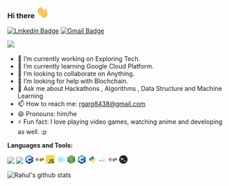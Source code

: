 ### Hi there <img src="./hi.gif" width="29px">

<!--
**rahulgarg28071998/rahulgarg28071998** is a ✨ _special_ ✨ repository because its `README.md` (this file) appears on your GitHub profile.

Here are some ideas to get you started:

- 🔭 I’m currently working on ...
- 🌱 I’m currently learning ...
- 👯 I’m looking to collaborate on ...
- 🤔 I’m looking for help with ...
- 💬 Ask me about ...
- 📫 How to reach me: ...
- 😄 Pronouns: ...
- ⚡ Fun fact: ...
-->
[![Linkedin Badge](https://img.shields.io/badge/-RahulGarg-blue?style=social&logo=Linkedin&logoColor=blue&link=https://www.linkedin.com/in/rahulgarg-code/)](https://www.linkedin.com/in/rahulgarg-code/)
[![Gmail Badge](https://img.shields.io/badge/-GMail-c14438?style=social&logo=Gmail&logoColor=red&link=mailto:rgarg8438@gmail.com)](mailto:rgarg8438@gmail.com)

![](https://visitor-badge.glitch.me/badge?page_id=rahulgarg28071998.rahulgarg28071998)

- 🔭 I’m currently working on Exploring Tech.
- 🌱 I’m currently learning Google Cloud Platform.
- 👯 I’m looking to collaborate on Anything.
- 🤔 I’m looking for help with Blochchain.
- 💬 Ask me about Hackathons , Algorithms , Data Structure and Machine Learning 
- 📫 How to reach me: rgarg8438@gmail.com
- 😄 Pronouns: him/he
- ⚡ Fun fact: I love playing video games, watching anime and developing as well. :p

**Languages and Tools:**  

<code><img height="20" src="https://upload.wikimedia.org/wikipedia/commons/7/7a/C_Sharp_logo.svg"></code>
<code><img height="20" src="https://cdn.iconscout.com/icon/free/png-256/google-arcore-2038787-1721677.png"></code>
<code><img height="20" src="https://raw.githubusercontent.com/github/explore/80688e429a7d4ef2fca1e82350fe8e3517d3494d/topics/cpp/cpp.png"></code>
<code><img height="20" src="https://raw.githubusercontent.com/github/explore/80688e429a7d4ef2fca1e82350fe8e3517d3494d/topics/git/git.png"></code>
<code><img height="20" src="https://raw.githubusercontent.com/github/explore/80688e429a7d4ef2fca1e82350fe8e3517d3494d/topics/javascript/javascript.png"></code>
<code><img height="20" src="https://raw.githubusercontent.com/github/explore/80688e429a7d4ef2fca1e82350fe8e3517d3494d/topics/react/react.png"></code>
<code><img height="20" src="https://raw.githubusercontent.com/github/explore/80688e429a7d4ef2fca1e82350fe8e3517d3494d/topics/nodejs/nodejs.png"></code>
<code><img height="20" src="https://raw.githubusercontent.com/github/explore/80688e429a7d4ef2fca1e82350fe8e3517d3494d/topics/cpp/cpp.png"></code>
<code><img height="20" src="https://raw.githubusercontent.com/github/explore/80688e429a7d4ef2fca1e82350fe8e3517d3494d/topics/python/python.png"></code>
<code><img height="20" src="https://raw.githubusercontent.com/github/explore/80688e429a7d4ef2fca1e82350fe8e3517d3494d/topics/mysql/mysql.png"></code>
<code><img height="20" src="https://raw.githubusercontent.com/github/explore/80688e429a7d4ef2fca1e82350fe8e3517d3494d/topics/git/git.png"></code>
<code><img height="20" src="https://raw.githubusercontent.com/github/explore/80688e429a7d4ef2fca1e82350fe8e3517d3494d/topics/terminal/terminal.png"></code>


![Rahul's github stats](https://github-readme-stats.vercel.app/api?username=rahulgarg28071998&show_icons=true&hide_border=true)
